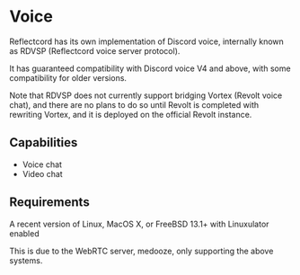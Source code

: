 # Voice
Reflectcord has its own implementation of Discord voice,
internally known as RDVSP (Reflectcord voice server protocol).

It has guaranteed compatibility with Discord voice V4 and above,
with some compatibility for older versions.

Note that RDVSP does not currently support bridging Vortex (Revolt voice chat),
and there are no plans to do so until Revolt is completed with rewriting Vortex,
and it is deployed on the official Revolt instance.

## Capabilities
- Voice chat
- Video chat

## Requirements
A recent version of Linux, MacOS X, or FreeBSD 13.1+ with Linuxulator enabled

This is due to the WebRTC server, medooze, only supporting
the above systems.
